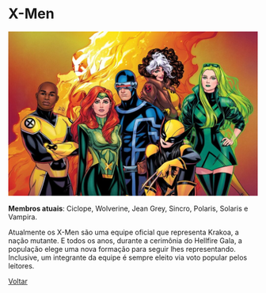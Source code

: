# X-Men

![Alt text](/imagens/xmen.jpg "vingares")

**Membros atuais**: Ciclope, Wolverine, Jean Grey, Sincro, Polaris, Solaris e Vampira.

Atualmente os X-Men são uma equipe oficial que representa Krakoa, a nação mutante. E todos os anos, durante a cerimônia do Hellfire Gala, a população elege uma nova formação para seguir lhes representando. Inclusive, um integrante da equipe é sempre eleito via voto popular pelos leitores.

[Voltar](/README.md)